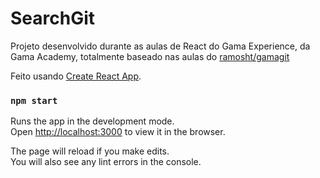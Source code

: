 # SearchGit

Projeto desenvolvido durante as aulas de React do Gama Experience, da Gama Academy, totalmente baseado nas aulas do
[ramosht/gamagit](https://github.com/ramosht/gamagit)

Feito usando [Create React App](https://github.com/facebook/create-react-app).

### `npm start`

Runs the app in the development mode.\
Open [http://localhost:3000](http://localhost:3000) to view it in the browser.

The page will reload if you make edits.\
You will also see any lint errors in the console.
